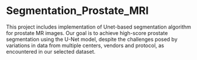 # Segmentation_Prostate_MRI
This project includes implementation of Unet-based segmentation algorithm for prostate MR images.
Our goal is to achieve high-score prostate segmentation using the U-Net model,
despite the challenges posed by variations in data from multiple centers, vendors and protocol,
as encountered in our selected dataset.
